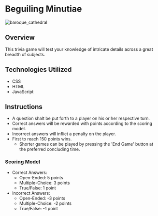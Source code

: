 # Beguiling Minutiae

![baroque_cathedral](https://c0.wallpaperflare.com/preview/761/252/1012/ancient-architecture-art-baroque.jpg)

## Overview
This trivia game will test your knowledge of intricate details across a great breadth of subjects. 

## Technologies Utilized
- CSS
- HTML
- JavaScript

## Instructions
- A question shalt be put forth to a player on his or her respective turn.
- Correct answers will be rewarded with points according to the scoring model.
- Incorrect answers will inflict a penalty on the player.
- First to reach 150 points wins.
    - Shorter games can be played by pressing the 'End Game' button at the preferred concluding time.

### Scoring Model
- Correct Answers:
    - Open-Ended: 5 points
    - Multiple-Choice: 3 points
    - True/False: 1 point
- Incorrect Answers:
    - Open-Ended: -3 points
    - Multiple-Choice: -2 points
    - True/False: -1 point

